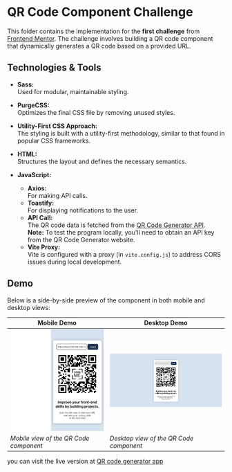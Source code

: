 # QR Code Component Challenge

This folder contains the implementation for the **first challenge** from [Frontend Mentor](https://www.frontendmentor.io). The challenge involves building a QR code component that dynamically generates a QR code based on a provided URL.

## Technologies & Tools

- **Sass:**  
  Used for modular, maintainable styling.

- **PurgeCSS:**  
  Optimizes the final CSS file by removing unused styles.

- **Utility-First CSS Approach:**  
  The styling is built with a utility-first methodology, similar to that found in popular CSS frameworks.

- **HTML:**  
  Structures the layout and defines the necessary semantics.

- **JavaScript:**
  - **Axios:**  
    For making API calls.
  - **Toastify:**  
    For displaying notifications to the user.
  - **API Call:**  
    The QR code data is fetched from the [QR Code Generator API](https://www.qr-code-generator.com/).  
    **Note:** To test the program locally, you'll need to obtain an API key from the QR Code Generator website.
  - **Vite Proxy:**  
    Vite is configured with a proxy (in `vite.config.js`) to address CORS issues during local development.

## Demo

Below is a side-by-side preview of the component in both mobile and desktop views:

| Mobile Demo                                            | Desktop Demo                                             |
|--------------------------------------------------------|----------------------------------------------------------|
| ![Mobile Demo](./frontend/public/images/mobile-demo.png)        | ![Desktop Demo](./frontend/public/images/desktop-demo.png)        |
| *Mobile view of the QR Code component*                | *Desktop view of the QR Code component*                  |

you can visit the live version at [QR code generator app](https://ariarash44.github.io/frontend-mentor/1.QRcode/)